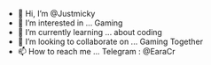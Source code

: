 - 👋 Hi, I’m @Justmicky
- 👀 I’m interested in ... Gaming 
- 🌱 I’m currently learning ... about coding
- 💞️ I’m looking to collaborate on ... Gaming Together
- 📫 How to reach me ... Telegram : @EaraCr

<!---
MikiMovi/MikiMovi is a ✨ special ✨ repository because its `README.md` (this file) appears on your GitHub profile.
You can click the Preview link to take a look at your changes.
--->

